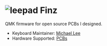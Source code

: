
# ![leepad](https://i.imgur.com/Jjm14id.png?1) Finz


QMK firmware for open source PCBs I designed.

* Keyboard Maintainer: [Michael Lee](https://github.com/MichaelRLee)
* Hardware Supported: [PCBs](https://github.com/MichaelRLee/Custom-Keyboard-PCB)